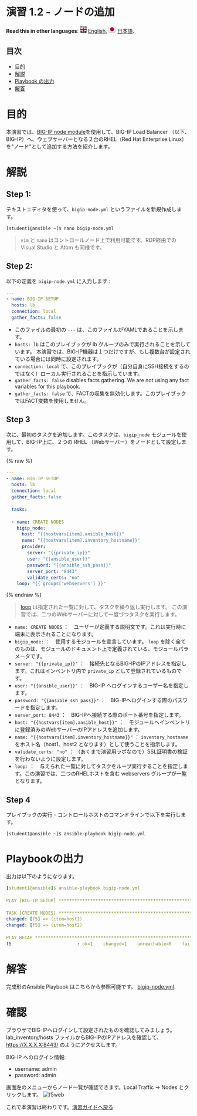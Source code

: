 # 演習 1.2 - ノードの追加

**Read this in other languages**: ![uk](../../../images/uk.png) [English](README.md),  ![japan](../../../images/japan.png) [日本語](README.ja.md).

## 目次

- [目的](#目的)
- [解説](#解説)
- [Playbook の出力](#Playbookの出力)
- [解答](#解答)

# 目的

本演習では、[BIG-IP node module](https://docs.ansible.com/ansible/latest/modules/bigip_node_module.html)を使用して、BIG-IP Load Balancer （以下、BIG-IP）へ、ウェブサーバーとなる２台のRHEL（Red Hat Enterprise Linux）を"ノード"として追加する方法を紹介します。

# 解説

## Step 1:

テキストエディタを使って、`bigip-node.yml` というファイルを新規作成します。

```
[student1@ansible ~]$ nano bigip-node.yml
```

>`vim` と `nano` はコントロールノード上で利用可能です。RDP経由でのVisual Studio と Atom も同様です。

## Step 2:

以下の定義を `bigip-node.yml` に入力します :

``` yaml
---
- name: BIG-IP SETUP
  hosts: lb
  connection: local
  gather_facts: false
```

- このファイルの最初の `---` は、このファイルがYAMLであることを示します。
- `hosts: lb` はこのプレイブックが lb グループのみで実行されることを示しています。 本演習では、BIG-IP機器は１つだけですが、もし複数台が設定されている場合には同時に設定されます。
- `connection: local` で、このプレイブックが（自分自身にSSH接続をするのではなく）ローカル実行されることを指示しています。
- `gather_facts: false` disables facts gathering.  We are not using any fact variables for this playbook.
- `gather_facts: false` で、FACTの収集を無効化します。このプレイブックではFACT変数を使用しません。  

## Step 3

次に、最初のタスクを追加します。このタスクは、`bigip_node` モジュールを使用して、BIG-IP上に、２つの RHEL （Webサーバー）をノードとして設定します。

{% raw %}
``` yaml
---
- name: BIG-IP SETUP
  hosts: lb
  connection: local
  gather_facts: false

  tasks:

  - name: CREATE NODES
    bigip_node:
      host: "{{hostvars[item].ansible_host}}"
      name: "{{hostvars[item].inventory_hostname}}"
      provider:
        server: "{{private_ip}}"
        user: "{{ansible_user}}"
        password: "{{ansible_ssh_pass}}"
        server_port: "8443"
        validate_certs: "no"
    loop: "{{ groups['webservers'] }}"
```
{% endraw %}

>[loop](https://docs.ansible.com/ansible/latest/user_guide/playbooks_loops.html) は指定された一覧に対して、タスクを繰り返し実行します。  この演習では、二つのWebサーバーに対して一度づつタスクを実行します。


- `name: CREATE NODES` ：　ユーザーが定義する説明文です。これは実行時に端末に表示されることになります。
- `bigip_node:` ：　使用するモジュールを宣言しています。  `loop` を除く全てのものは、モジュールのドキュメント上で定義されている、モジュールパラメータです。
- `server: "{{private_ip}}"` ：　接続先となるBIG-IPのIPアドレスを指定します。これはインベントリ内で `private_ip` として登録されているものです。
- `user: "{{ansible_user}}"` ：　BIG-IP へログインするユーザー名を指定します。
- `password: "{{ansible_ssh_pass}}"` ：　BIG-IPへログインする際のパスワードを指定します。
- `server_port: 8443` ：　BIG-IPへ接続する際のポート番号を指定します。
- `host: "{{hostvars[item].ansible_host}}"` ：　モジュールへインベントリに登録済みのWebサーバーのIPアドレスを追加します。
- `name: "{{hostvars[item].inventory_hostname}}"` ： `inventory_hostname` をホスト名（host1、host2 となります）として使うことを指示します。
- `validate_certs: "no"` ： （あくまで演習用ラボなので）SSL証明書の検証を行わないように設定します。  
- `loop:` ：　与えられた一覧に対してタスクをループ実行することを指定します。この演習では、二つのRHELホストを含む webservers グループが一覧となります。

## Step 4

プレイブックの実行 - コントロールホストのコマンドラインで以下を実行します。

```
[student1@ansible ~]$ ansible-playbook bigip-node.yml
```

# Playbookの出力

出力は以下のようになります。

```yaml
[student1@ansible]$ ansible-playbook bigip-node.yml

PLAY [BIG-IP SETUP] ************************************************************

TASK [CREATE NODES] ************************************************************
changed: [f5] => (item=host1)
changed: [f5] => (item=host2)

PLAY RECAP *********************************************************************
f5                         : ok=1    changed=1    unreachable=0    failed=0
```

# 解答

完成形のAnsible Playbook はこちらから参照可能です。 [bigip-node.yml](./bigip-node.yml).


# 確認

ブラウザでBIG-IPへログインして設定されたものを確認してみましょう。lab_inventory/hosts ファイルからBIG-IPのIPアドレスを確認して、https://X.X.X.X:8443/ のようにアクセスします。

BIG-IP へのログイン情報:
- username: admin
- password: admin

画面左のメニューからノード一覧が確認できます。Local Traffic -> Nodes とクリックします。
![f5web](nodes.png)

これで本演習は終わりです。[演習ガイドへ戻る](../README.ja.md)

